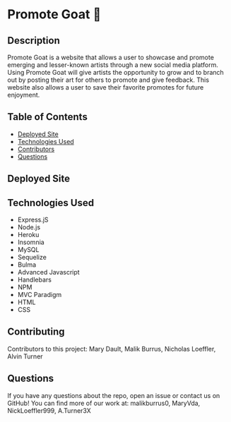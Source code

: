 # Promote Goat 🐐

## Description
Promote Goat is a website that allows a user to showcase and promote emerging and lesser-known artists through a new social media platform. Using Promote Goat will give artists the opportunity to grow and to branch out by posting their art for others to promote and give feedback. This website also allows a user to save their favorite promotes for future enjoyment.

## Table of Contents
- [Deployed Site](#deployed-site)
- [Technologies Used](#technologies-used)
- [Contributors](#contributors)
- [Questions](#questions)

## Deployed Site



## Technologies Used   
* Express.jS
* Node.js
* Heroku
* Insomnia
* MySQL
* Sequelize
* Bulma
* Advanced Javascript
* Handlebars
* NPM
* MVC Paradigm
* HTML
* CSS

## Contributing
   Contributors to this project: Mary Dault, Malik Burrus, Nicholas Loeffler, Alvin Turner

## Questions
If you have any questions about the repo, open an issue or contact us on GitHub! You can find more of our work at: malikburrus0, MaryVda, NickLoeffler999, A.Turner3X